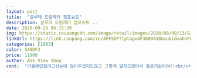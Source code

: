 ```yaml
---
layout: post 
title:  "살루테 드림레터 점프슈트" 
description: 살루테 드림레터 점프슈트 ..
date: 2020-09-26 06:15:39 
img: https://static.coupangcdn.com/image/retail/images/2020/08/09/13/8/1f286ef8-1af8-4c4f-8974-03fc6d966cab.jpg 
linkUrl: https://link.coupang.com/re/AFFSDP?lptag=AF3600438&subid=ahnPublicAsk&pageKey=1937316845&itemId=3288641064&vendorItemId=71275609244&traceid=V0-113-a3d988e32490472f 
categories: [1003] 
color: 5A8DF3 
price: 11900 
author: Ask View Shop 
cont:  "가을에입힐려고샀는데 많이두껍지도않고 그렇게 얇지도않아서 좋은거같아여!!<br/>사이즈는 일부로 큰걸로사서 내년(?) 까지입힐수있을꺼같네요 ㅎㅎ<br/>톡톡하고 이뻐요<br/>" 
---
```

